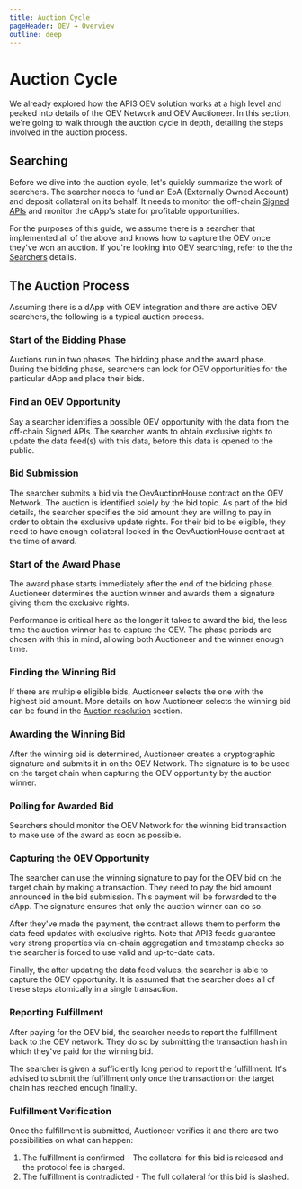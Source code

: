 ```yaml
---
title: Auction Cycle
pageHeader: OEV → Overview
outline: deep
---
```


<PageHeader/>

# Auction Cycle

We already explored how the API3 OEV solution works at a high level and peaked
into details of the OEV Network and OEV Auctioneer. In this section, we're going
to walk through the auction cycle in depth, detailing the steps involved in the
auction process.

## Searching

Before we dive into the auction cycle, let's quickly summarize the work of
searchers. The searcher needs to fund an EoA (Externally Owned Account) and
deposit collateral on its behalf. It needs to monitor the off-chain
[Signed APIs](/oev/overview/target-chain.md#oev-signed-data) and monitor the
dApp's state for profitable opportunities.

For the purposes of this guide, we assume there is a searcher that implemented
all of the above and knows how to capture the OEV once they've won an auction.
If you're looking into OEV searching, refer to the the
[Searchers](/oev/searchers/) details.

## The Auction Process

Assuming there is a dApp with OEV integration and there are active OEV
searchers, the following is a typical auction process.

### Start of the Bidding Phase

Auctions run in two phases. The bidding phase and the award phase. During the
bidding phase, searchers can look for OEV opportunities for the particular dApp
and place their bids.

### Find an OEV Opportunity

Say a searcher identifies a possible OEV opportunity with the data from the
off-chain Signed APIs. The searcher wants to obtain exclusive rights to update
the data feed(s) with this data, before this data is opened to the public.

### Bid Submission

The searcher submits a bid via the OevAuctionHouse contract on the OEV Network.
The auction is identified solely by the bid topic. As part of the bid details,
the searcher specifies the bid amount they are willing to pay in order to obtain
the exclusive update rights. For their bid to be eligible, they need to have
enough collateral locked in the OevAuctionHouse contract at the time of award.

### Start of the Award Phase

The award phase starts immediately after the end of the bidding phase.
Auctioneer determines the auction winner and awards them a signature giving them
the exclusive rights.

Performance is critical here as the longer it takes to award the bid, the less
time the auction winner has to capture the OEV. The phase periods are chosen
with this in mind, allowing both Auctioneer and the winner enough time.

### Finding the Winning Bid

If there are multiple eligible bids, Auctioneer selects the one with the highest
bid amount. More details on how Auctioneer selects the winning bid can be found
in the [Auction resolution](/oev/overview/oev-auctioneer.md#auction-resolution)
section.

### Awarding the Winning Bid

After the winning bid is determined, Auctioneer creates a cryptographic
signature and submits it in on the OEV Network. The signature is to be used on
the target chain when capturing the OEV opportunity by the auction winner.

### Polling for Awarded Bid

Searchers should monitor the OEV Network for the winning bid transaction to make
use of the award as soon as possible.

### Capturing the OEV Opportunity

The searcher can use the winning signature to pay for the OEV bid on the target
chain by making a transaction. They need to pay the bid amount announced in the
bid submission. This payment will be forwarded to the dApp. The signature
ensures that only the auction winner can do so.

After they've made the payment, the contract allows them to perform the data
feed updates with exclusive rights. Note that API3 feeds guarantee very strong
properties via on-chain aggregation and timestamp checks so the searcher is
forced to use valid and up-to-date data.

Finally, the after updating the data feed values, the searcher is able to
capture the OEV opportunity. It is assumed that the searcher does all of these
steps atomically in a single transaction.

### Reporting Fulfillment

After paying for the OEV bid, the searcher needs to report the fulfillment back
to the OEV network. They do so by submitting the transaction hash in which
they've paid for the winning bid.

The searcher is given a sufficiently long period to report the fulfillment. It's
advised to submit the fulfillment only once the transaction on the target chain
has reached enough finality.

### Fulfillment Verification

Once the fulfillment is submitted, Auctioneer verifies it and there are two
possibilities on what can happen:

1. The fulfillment is confirmed - The collateral for this bid is released and
   the protocol fee is charged.
2. The fulfillment is contradicted - The full collateral for this bid is
   slashed.
